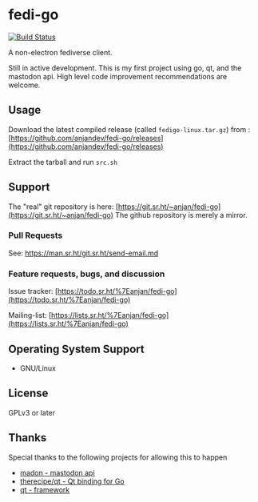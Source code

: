 # fedi-go
[![Build Status](https://travis-ci.com/anjandev/fedi-go.svg?branch=master)](https://travis-ci.com/anjandev/fedi-go)

A non-electron fediverse client.

Still in active development. This is my first project using go, qt, and the mastodon api. High level code improvement recommendations are welcome.

## Usage

Download the latest compiled release (called `fedigo-linux.tar.gz`) from : [https://github.com/anjandev/fedi-go/releases](https://github.com/anjandev/fedi-go/releases)

Extract the tarball and run `src.sh`

## Support

The "real" git repository is here: [https://git.sr.ht/~anjan/fedi-go](https://git.sr.ht/~anjan/fedi-go)
The github repository is merely a mirror.

### Pull Requests

See: https://man.sr.ht/git.sr.ht/send-email.md

### Feature requests, bugs, and discussion

Issue tracker: [https://todo.sr.ht/%7Eanjan/fedi-go](https://todo.sr.ht/%7Eanjan/fedi-go)

Mailing-list: [https://lists.sr.ht/%7Eanjan/fedi-go](https://lists.sr.ht/%7Eanjan/fedi-go)

## Operating System Support

- GNU/Linux

## License

GPLv3 or later

## Thanks

Special thanks to the following projects for allowing this to happen

- [madon - mastodon api](https://github.com/McKael/madon)
- [therecipe/qt - Qt binding for Go](https://github.com/therecipe/qt)
- [qt - framework](https://www.qt.io/)
